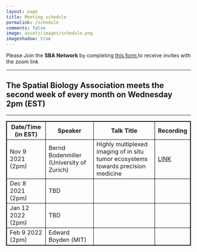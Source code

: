 ```yaml
---
layout: page
title: Meeting schedule
permalink: /schedule
comments: false
image: assets/images/schedule.png
imageshadow: true
---
```


<div><span class="h4">Please Join the <b>SBA Network</b> by completing <a href="https://forms.gle/wj51xS2CN3jLDAfi6" target="_blank">this form </a> to receive invites with the zoom link</span></div>

<hr>

## The Spatial Biology Association meets the second week of every month on Wednesday 2pm (EST)

<hr>

<style>
table, th, td {
  border: 1px solid black;
}
</style>
| Date/Time (in EST) | Speaker                                  | Talk Title                                                                        | Recording                                                     |
| ------------------ | ---------------------------------------- | --------------------------------------------------------------------------------- | ------------------------------------------------------------- |
| Nov 9 2021 (2pm)   | Bernd Bodenmiller (University of Zurich) | Highly multiplexed imaging of in situ tumor ecosystems towards precision medicine | [LINK](https://spatialbiology.github.io/sba/bodenmiller-imc/) |
| Dec 8 2021 (2pm)   | TBD                                      |                                                                                   |                                                               |
| Jan 12 2022 (2pm)  | TBD                                      |                                                                                   |                                                               |
| Feb 9 2022 (2pm)   | Edward Boyden (MIT)                      |                                                                                   |                                                               |

